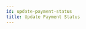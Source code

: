 ```yaml
---
id: update-payment-status
title: Update Payment Status
---
```



<!-- 
// @ts-check

/**
 * Sidebar configuration for Docusaurus.
 * This file is auto-generated by scripts/generateSidebar.js
 * @type {import('@docusaurus/plugin-content-docs').SidebarsConfig}
 */
const sidebars = {
  tutorialSidebar: [
    "intro",
    {
      type: "category",
      label: "Getting started",
      items: [
        {
          type: "doc",
          id: "overview",
          label: "Overview"
        },
        {
          type:  "doc",
          id:    "environmental-setup",
          label: "Environmental Setup"
        },
        {
          type:  "doc",
          id:    "configurations",
          label: "Configuration"
        },
        {
          type:  "doc",
          id:    "getting-started",
          label: "Quickstart"
        }
      ]
    },
    {
      type: "category",
      label: "Provider",
      items: [
        {
          type: "doc",
          id: "register-as-provider",
          label: "Becoming a Provider"
        },
        {
          type: "doc",
          id: "provider-authentication",
          label: "Authentication"
        }
      ]
    },
    {
      type: "category",
      label: "Clients",
      items: [
        {
          type: "doc",
          id: "client-registration",
          label: "Registration"
        },
        {
          type: "doc",
          id: "client-authentication",
          label: "Authentication"
        }
      ]
    },
    {
      type: "category",
      label: "Guides",
      items: [
        {
          type: "category",
          label: "Payments",
          items: [

            {
              type: "doc",
              id: "make-quote",
              label: "Make Quote"
            },
            {
              type: "doc",
              id: "get-quote",
              label: "Get Quote"
            },
            {
              type: "doc",
              id: "get-rate",
              label: "Get Rate"
            },
            {
              type: "doc",
              id: "get-payout-transaction",
              label: "Get Payout Transaction"
            },
            // {
            //   type: "doc",
            //   id: "get-pending-quotes",
            //   label: "Get Pending Quotes"
            // },
            {
              type: "doc",
              id: "cancel-quote",
              label: "Cancel Quote"
            },
            {
              type: "doc",
              id: "get-providers",
              label: "Get Providers"
            },
            // {
            //   type: "doc",
            //   id: "update-payment-status",
            //   label: "Update Payment Status"
            // },
            {
              type: "doc",
              id: "add-payment-method",
              label: "Add Payment Method"
            },


            
            // {
            //   type: "doc",
            //   id: "balances",
            //   label: "Balances"
            // },
            // {
            //   type: "doc",
            //   id: "get-all-services",
            //   label: "Get All Services"
            // },
            // {
            //   type: "doc",
            //   id: "single-service",
            //   label: "Service Details"
            // },
            // {
            //   type: "doc",
            //   id: "make-payment",
            //   label: "Make Payment"
            // },
            // {
            //   type: "doc",
            //   id: "update-payment-status",
            //   label: "Update Payment Status"
            // },
            // {
            //   type: "doc",
            //   id: "get-rate",
            //   label: "Get Rate"
            // },
            // {
            //   type: "doc",
            //   id: "add-payment-method",
            //   label: "Add Payment Method"
            // },
            // {
            //   type: "doc",
            //   id: "make-quote",
            //   label: "Make Quote"
            // },
            // {
            //   type: "doc",
            //   id: "get-quote",
            //   label: "Get Quote"
            // },
            // {
            //   type: "doc",
            //   id: "get-payout-transaction",
            //   label: "Get Payout Transaction"
            // },
            // {
            //   type: "doc",
            //   id: "get-pending-quotes",
            //   label: "Get Pending Quotes"
            // },
            // {
            //   type: "doc",
            //   id: "cancel-quote",
            //   label: "Cancel Quote"
            // },
            // {
            //   type: "doc",
            //   id: "get-providers",
            //   label: "Get Providers"
            // }
            
          ]
        }




        // {
        //   type: "category",
        //   label: "Provider Settings",
        //   items: [
        //     {
        //       type: "doc",
        //       id: "provider-information",
        //       label: "Provider Information"
        //     },
        //     {
        //       type: "doc",
        //       id: "accepted-assets",
        //       label: "Accepted Assets"
        //     },
        //     {
        //       type: "doc",
        //       id: "add-accepted-assets",
        //       label: "Add Accepted Assets"
        //     },
        //     {
        //       type: "doc",
        //       id: "services-offered",
        //       label: "Services Offered"
        //     },
        //     {
        //       type: "doc",
        //       id: "edit-service-offered",
        //       label: "Edit Service Offered"
        //     },
        //     {
        //       type: "doc",
        //       id: "disable-service-offered",
        //       label: "Disable Service Offered"
        //     },
        //     {
        //       type: "doc",
        //       id: "exchange-end-point",
        //       label: "Exchange End Point"
        //     },
        //     {
        //       type: "doc",
        //       id: "update-rates-url",
        //       label: "Update Rates Url"
        //     },
        //     {
        //       type: "doc",
        //       id: "provider-addresses",
        //       label: "Provider Addresses"
        //     },
        //     {
        //       type: "doc",
        //       id: "add-provider-address",
        //       label: "Add Provider Address"
        //     },
        //     {
        //       type: "doc",
        //       id: "edit-provider-address",
        //       label: "Edit Provider Address"
        //     },
        //     {
        //       type: "doc",
        //       id: "deactivate-provider-address",
        //       label: "Deactivate Provider Address"
        //     }
        //   ]
        // }


        // {
        //   type: "category",
        //   label: "Profile",
        //   items: [
        //     {
        //       type: "doc",
        //       id: "profile-details",
        //       label: "Profile Details"
        //     },
        //     {
        //       type: "doc",
        //       id: "update-profile",
        //       label: "Update Profile"
        //     }
        //   ]
        // }
        // {
        //   type: "category",
        //   label: "Client Settings",
        //   items: [
        //     {
        //       type: "doc",
        //       id: "account-payment-methods",
        //       label: "Account Payment Methods"
        //     },
        //     {
        //       type: "doc",
        //       id: "delele-a-payment-method",
        //       label: "Delete Payment Method"
        //     },
        //     {
        //       type: "doc",
        //       id: "payment-method-details",
        //       label: "Payment Method Details"
        //     },
        //     {
        //       type: "doc",
        //       id: "payment-method-by-currency",
        //       label: "Payment Method By Currency"
        //     },
            
        //     {
        //       type: "doc",
        //       id: "account-addresses",
        //       label: "Account Addresses"
        //     },
        //     {
        //       type: "doc",
        //       id: "delete-address",
        //       label: "Delete Address"
        //     },
        //     {
        //       type: "doc",
        //       id: "address-details",
        //       label: "Address Details"
        //     }
        //   ]
        // }
        
      ]
    }
  ]
};

export default sidebars; -->
